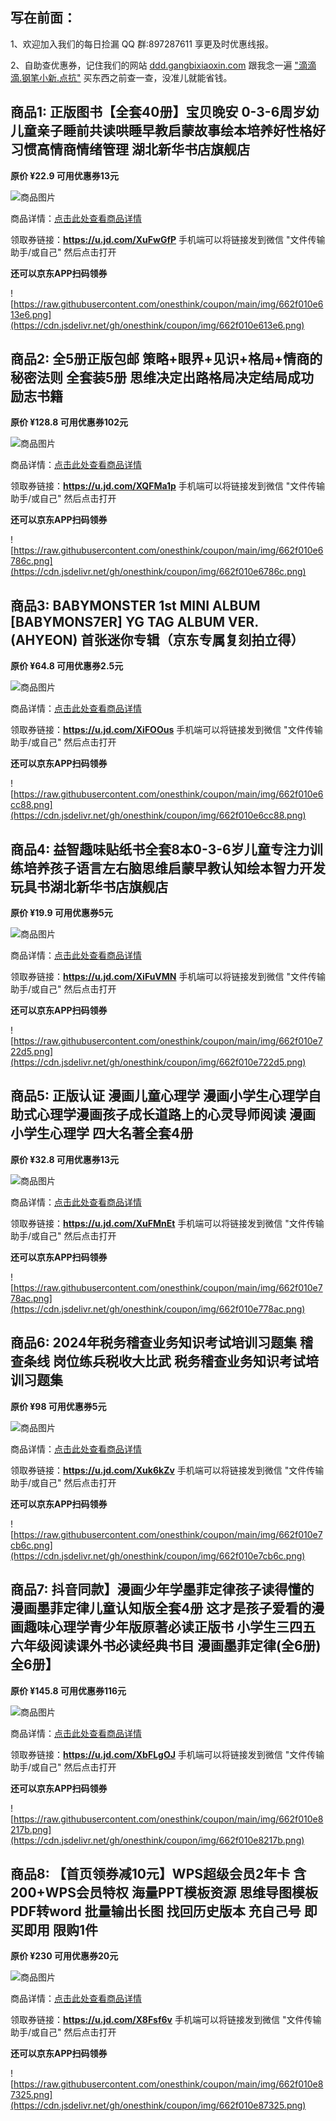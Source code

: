 ## 写在前面：

1、欢迎加入我们的每日捡漏 QQ 群:897287611 享更及时优惠线报。

2、自助查优惠券，记住我们的网站 [ddd.gangbixiaoxin.com](https://ddd.gangbixiaoxin.com) 跟我念一遍 ["滴滴滴.钢笔小新.点抗"](https://ddd.gangbixiaoxin.com) 买东西之前查一查，没准儿就能省钱。

## 商品1: 正版图书【全套40册】宝贝晚安 0-3-6周岁幼儿童亲子睡前共读哄睡早教启蒙故事绘本培养好性格好习惯高情商情绪管理 湖北新华书店旗舰店

**原价 ¥22.9 可用优惠券13元**

![商品图片](http://img14.360buyimg.com/n1/jfs/t1/96361/15/35940/224041/64e5b0b5F1db42dcb/28de8327047966b5.jpg)

商品详情：[点击此处查看商品详情](https://union-click.jd.com/jdc?e=1003156031&amp;p=JF8BARgJK1olXwMFXFhUD0seAl8IGlocXw4KXFdVCkIQBF9MRANLAjZbERscSkAJHTdNTwcKBlMdBgABFksWAmYKE1MdVA4AXVlaFxJSXzI4fjsVOVBiD1g9UgNoYmdfaQNoQwJ3AlJROEonAG4IHFITWgALUW5cWEpHAj8JS1olXQYyFTBdC0weC284GmsVWwYHVl9YCk8UBWgNK1sdWjbV-eaIgvrCi9bchdPC5KHX3eKJlsMnM18LK1sUXAQCUFlcCksnM284GGtLMwdRUl1dDExAbTJPQA1OH1ZVOlpYAE0fBm4OK1kUXAQAZG5tfE5najh2Hz5CXWdFHDU1WBNRahtLSzxtMwRjJB5ZehJvRjhjXANlXH1nKm5t)

领取券链接：**https://u.jd.com/XuFwGfP** 手机端可以将链接发到微信 "文件传输助手/或自己" 然后点击打开

**还可以京东APP扫码领券**

![https://raw.githubusercontent.com/onesthink/coupon/main/img/662f010e613e6.png](https://cdn.jsdelivr.net/gh/onesthink/coupon/img/662f010e613e6.png)

## 商品2: 全5册正版包邮 策略+眼界+见识+格局+情商的秘密法则 全套装5册 思维决定出路格局决定结局成功励志书籍

**原价 ¥128.8 可用优惠券102元**

![商品图片](http://img14.360buyimg.com/n1/jfs/t1/176309/34/43226/129412/65d70831F8a3cd147/1396bab39a54a9e1.jpg)

商品详情：[点击此处查看商品详情](https://union-click.jd.com/jdc?e=1003156031&amp;p=JF8BARIJK1olXwMFXFxfCUIRAl8MHlkcXgQEVl9cCHtTXDdWRGtMGENDFlVDFhNSVzMXQA4KD1heSlpYCkIUAWkKGloVQl9HCANtThtPcw9rQQ9wJVplVV4idC1RQQgATVcZbQcyV19dD0IRBGkBHmsUDQdSVQ5cWEonA284WjUSXAUGUlxtCXsXBW8NGVoQXwIAXVpZOEsfBF_ftuPA17fX3OeJlsPAusjdkufBw44yZG5eOEsWAm0IH1wUXwYyZF5tC3tJbW5bHVMQVFYHOgMaUx1MRmpVdV8QVAIGUFtcOEkWAm0KK2slGl1hEyYOVhZHBRBdRglBGwFZVywKaEsfbW0OGTBpJFNmAg4idyNDSiRgb2sl)

领取券链接：**https://u.jd.com/XQFMa1p** 手机端可以将链接发到微信 "文件传输助手/或自己" 然后点击打开

**还可以京东APP扫码领券**

![https://raw.githubusercontent.com/onesthink/coupon/main/img/662f010e6786c.png](https://cdn.jsdelivr.net/gh/onesthink/coupon/img/662f010e6786c.png)

## 商品3: BABYMONSTER 1st MINI ALBUM [BABYMONS7ER] YG TAG ALBUM VER. (AHYEON) 首张迷你专辑（京东专属复刻拍立得）

**原价 ¥64.8 可用优惠券2.5元**

![商品图片](http://img14.360buyimg.com/n1/jfs/t1/159404/38/37300/146716/65f3bec2F475d7afc/bc09993e3b992221.jpg)

商品详情：[点击此处查看商品详情](https://union-click.jd.com/jdc?e=1003156031&amp;p=JF8BAP4JK1olXDYBVV5fC0sUB19MRANLAjZbERscSkAJHTdNTwcKBlMdBgABFkgWA20LG1gRQl9HCANtXBNVUXFrZzpwAHgDLlcYSihpSBJja1cZbQcyV19dD0IRBGkBHmsUDQdSVQ5cWEonA284UDUUbQcyVFhdDUkTBGoBHFkSWDYCXFlt3-av1uW5ztOsiZiKg-f63cKr1_GAK2slXjYCVV9fCE8QAm0IK2sVbQUyCjBcW00VAjxfGjVIGlxRCVkZCSUSB2gNHVoQXzYAVV9fCnsnMyxAeRNAHk9ZKwUJexEWUR1AaztGFnZdHTBfVgpiQAthUB1qNW5BCCkgUD0nMw)

领取券链接：**https://u.jd.com/XiFOOus** 手机端可以将链接发到微信 "文件传输助手/或自己" 然后点击打开

**还可以京东APP扫码领券**

![https://raw.githubusercontent.com/onesthink/coupon/main/img/662f010e6cc88.png](https://cdn.jsdelivr.net/gh/onesthink/coupon/img/662f010e6cc88.png)

## 商品4: 益智趣味贴纸书全套8本0-3-6岁儿童专注力训练培养孩子语言左右脑思维启蒙早教认知绘本智力开发玩具书湖北新华书店旗舰店

**原价 ¥19.9 可用优惠券5元**

![商品图片](http://img14.360buyimg.com/n1/jfs/t1/160969/32/30434/225795/63198e58Ed1367b9c/acdccc4949156b69.jpg)

商品详情：[点击此处查看商品详情](https://union-click.jd.com/jdc?e=1003156031&amp;p=JF8BARgJK1olXwMFUlhUC0kUBF8IGloWXQAAVlZfCUsVCl9MRANLAjZbERscSkAJHTdNTwcKBlMdBgABFksWAmwIHVkXVQQDVFxUFxJSXzI4UCYcLgdSVFg-UjFFU25ASCtuCGReElJROEonAG4IHFITWgALUW5cWEpHAj8JS1olXQYyFTBdC0weC284GmsVWwYHVl9YCk8QBmsIK1sdWjbV-eaIgvrCi9bchdPC5KHX3eKJlsMnM18LK1sUXAQCUFlcCksnM284GGtLMwdRUl1fDxxFbTJPQA1OGgNHOlpYAEoSBmYAK1kUXAQAZG5tfjBeQRheHiFjLWZdLFshfx5JejpaZhNAMwRwMyUjTQNeeRlIEwEcHVpUVm5t)

领取券链接：**https://u.jd.com/XiFuVMN** 手机端可以将链接发到微信 "文件传输助手/或自己" 然后点击打开

**还可以京东APP扫码领券**

![https://raw.githubusercontent.com/onesthink/coupon/main/img/662f010e722d5.png](https://cdn.jsdelivr.net/gh/onesthink/coupon/img/662f010e722d5.png)

## 商品5: 正版认证 漫画儿童心理学 漫画小学生心理学自助式心理学漫画孩子成长道路上的心灵导师阅读 漫画小学生心理学 四大名著全套4册

**原价 ¥32.8 可用优惠券13元**

![商品图片](http://img14.360buyimg.com/n1/jfs/t1/109851/25/48621/175685/660286faF454bab8e/db6daa7b63e35d4c.jpg)

商品详情：[点击此处查看商品详情](https://union-click.jd.com/jdc?e=1003156031&amp;p=JF8BARkJK1olXwMFXVZaCk0fBF8IGlodVQQFU19fAEwRC19MRANLAjZbERscSkAJHTdNTwcKBlMdBgABFksWAmcAGVwSXAQKU1hVFxJSXzI4fzx2WxxeVVg_DD0RUAZeXSxhAkR2JFJROEonAG4IHFITWgALUW5cWEpHAj8JS1olXQYyFTBdC08UAGoLHWsUbQYEVFtfCU4VB2kPGlglXQ4FZInwsJ6dsrqAoo-L1dG784vUtJ-Ji184K1glXQcDVl5ZD0oVA184G2sWbVhsVQ1VCE0UBWZmRhxOC11EVR0zC0gUAGgBHmsXXAcAVm5tOBJWXSxUST9lNQVnJA4_ezZPRjxWcABpCWgAERYqTg1gAhdgeiVLPmQBMxZtOA)

领取券链接：**https://u.jd.com/XuFMnEt** 手机端可以将链接发到微信 "文件传输助手/或自己" 然后点击打开

**还可以京东APP扫码领券**

![https://raw.githubusercontent.com/onesthink/coupon/main/img/662f010e778ac.png](https://cdn.jsdelivr.net/gh/onesthink/coupon/img/662f010e778ac.png)

## 商品6: 2024年税务稽查业务知识考试培训习题集 稽查条线 岗位练兵税收大比武 税务稽查业务知识考试培训习题集

**原价 ¥98 可用优惠券5元**

![商品图片](http://img14.360buyimg.com/n1/jfs/t1/184270/23/44386/114286/66220ef5Fedc6a948/7a106f2cfda3d6f0.jpg)

商品详情：[点击此处查看商品详情](https://union-click.jd.com/jdc?e=1003156031&amp;p=JF8BARoJK1olXwMBXF1aCE0fCl8IGlsUXQMKV1taCEMXAV9MRANLAjZbERscSkAJHTdNTwcKBlMdBgABFksWA24IHlMWWAECXF5fFxJSXzI4fhhTNQNVPRY4VSlpRT17HVxxOFQDJFJROEonAG4IHFITWgALUW5cWEpHAj8JS1olXQYyFTBdCEIeB2cOGWsUbQYEVFtfCU4VB2cPHFwlXQ4FZInwsJ6dsrqAoo-L1dG784vUtJ-Ji184K1glXQcDVl5ZD0oVA184G2sWbVhsVQ1aDUIXA21mRhxOC11LCFkzDUgSAWkNGFMlXwcDVlxtOHtifjFRH1wVPQAGCwcrQQ1-exR8SDNoGVRsVi0iCS9jZmkBHR9jJEBDK1kUOHs)

领取券链接：**https://u.jd.com/Xuk6kZv** 手机端可以将链接发到微信 "文件传输助手/或自己" 然后点击打开

**还可以京东APP扫码领券**

![https://raw.githubusercontent.com/onesthink/coupon/main/img/662f010e7cb6c.png](https://cdn.jsdelivr.net/gh/onesthink/coupon/img/662f010e7cb6c.png)

## 商品7: 抖音同款】漫画少年学墨菲定律孩子读得懂的漫画墨菲定律儿童认知版全套4册 这才是孩子爱看的漫画趣味心理学青少年版原著必读正版书 小学生三四五六年级阅读课外书必读经典书目 漫画墨菲定律(全6册) 全6册】

**原价 ¥145.8 可用优惠券116元**

![商品图片](http://img14.360buyimg.com/n1/jfs/t1/245545/10/2149/217504/659795fbFc3ea9007/0e6ca2ceb7425a51.jpg)

商品详情：[点击此处查看商品详情](https://union-click.jd.com/jdc?e=1003156031&amp;p=JF8BARoJK1olXwMFXVxaAUMWB18IGlodWQcGUl9bDU4WAV9MRANLAjZbERscSkAJHTdNTwcKBlMdBgABFksWAmcMGl8TXAAHUV9fFxJSXzI4EwdiFXEFNTY_Sz12BypaZCFgQ11ZElJROEonAG4IHFITWgALUW5cWEpHAj8JS1olXQYyFTBdCEIRBmkNH2sUbQYEVFtfDEwSC28MH1glXQ4FZInwsJ6dsrqAoo-L1dG784vUtJ-Ji184K1glXQcDVl5ZD0oVA184G2sWbVhsVQ1aDR8WB2hmRhxPDltSEF8zCEwUA2kBGVIlXwcDVlxtOHtnZgpBRB5jGXZ_IF9YDhhFRz9WWCZqIQ5sVjgpTiBuYWYAa19iAwVpKR8AOHs)

领取券链接：**https://u.jd.com/XbFLgOJ** 手机端可以将链接发到微信 "文件传输助手/或自己" 然后点击打开

**还可以京东APP扫码领券**

![https://raw.githubusercontent.com/onesthink/coupon/main/img/662f010e8217b.png](https://cdn.jsdelivr.net/gh/onesthink/coupon/img/662f010e8217b.png)

## 商品8: 【首页领券减10元】WPS超级会员2年卡 含200+WPS会员特权 海量PPT模板资源 思维导图模板 PDF转word 批量输出长图 找回历史版本 充自己号 即买即用 限购1件

**原价 ¥230 可用优惠券20元**

![商品图片](http://img14.360buyimg.com/n1/jfs/t1/224101/10/16627/89883/6625cbefFe455a746/e029a6230883a2cf.png)

商品详情：[点击此处查看商品详情](https://union-click.jd.com/jdc?e=1003156031&amp;p=JF8BARoJK1olXgEHV1hbCkwQA18IGloXWwIBUlZaD0kXB19MRANLAjZbERscSkAJHTdNTwcKBlMdBgABFksWAm0OH1gTVQEFVl5ZFxJSXzI4TRt-C0VlChY_WhtPaDpVBTBGW0Z-JFJROEonAG4IHFITWgALUW5cWEpHAj8JS1olXQYyFTBdCU8WCm4NGWsUbQYEVFtfCU4VBGoLGF8lXQ4FZInwsJ6dsrqAoo-L1dG784vUtJ-Ji184K1glXQcDVl5ZD0oVA184G2sWbVhsVQ1YX0wUB2tmRhxOC1wCURwzDE4RBW4KHlslXwcDVlxtOHtxAzlfeAh-NVp5FV8OS0lxfgltbAxcAwBsVi4_UDN_fmZcRwNlJHUFV1oFOHs)

领取券链接：**https://u.jd.com/X8Fsf6v** 手机端可以将链接发到微信 "文件传输助手/或自己" 然后点击打开

**还可以京东APP扫码领券**

![https://raw.githubusercontent.com/onesthink/coupon/main/img/662f010e87325.png](https://cdn.jsdelivr.net/gh/onesthink/coupon/img/662f010e87325.png)

